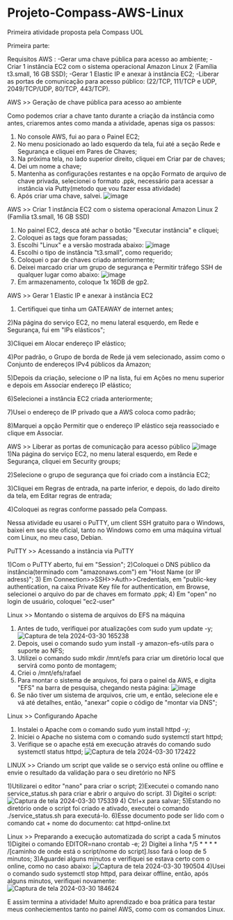 # Projeto-Compass-AWS-Linux
Primeira atividade proposta pela Compass UOL

Primeira parte: 

Requisitos AWS :
-Gerar uma chave pública para acesso ao ambiente;
-Criar 1 instância EC2 com o sistema operacional Amazon Linux 2 (Família t3.small, 16 GB SSD);
-Gerar 1 Elastic IP e anexar à instância EC2;
-Liberar as portas de comunicação para acesso público: (22/TCP, 111/TCP e UDP, 2049/TCP/UDP, 80/TCP, 443/TCP).

AWS >> Geração de chave pública para acesso ao ambiente

Como podemos criar a chave tanto durante a criação da instância como antes, criaremos antes como manda a atividade, apenas siga os passos:
1) No console AWS, fui ao para o Painel EC2;
2) No menu posicionado ao lado esquerdo da tela, fui até a seção Rede e Segurança e cliquei em Pares de Chaves;
3) Na próxima tela, no lado superior direito, cliquei em Criar par de chaves;
4) Dei um nome a chave;
5) Mantenha as configurações restantes e na opção Formato de arquivo de chave privada, selecionei o formato .ppk, necessário para acessar a instância via Putty(metodo que vou fazer essa atividade)
6) Após criar uma chave, salvei.
![image](https://github.com/RafaDavila/Projeto-Compass-AWS-Linux/assets/113639519/9d4a4745-f252-4aa6-8bf1-ca2c49ea6b51)


AWS >> Criar 1 instância EC2 com o sistema operacional Amazon Linux 2 (Família t3.small, 16 GB SSD) 

1) No painel EC2, desca até achar o botão "Executar instância" e cliquei;
2) Coloquei as tags que foram passadas;
3) Escolhi "Linux" e a versão mostrada abaixo:
![image](https://github.com/RafaDavila/Projeto-Compass-AWS-Linux/assets/113639519/4118982c-535e-4d8d-bf9e-bf37153730ce)
4) Escolhi o tipo de instância "t3.small", como requerido;
5) Coloquei o par de chaves criado anteriormente;
6) Deixei marcado criar um grupo de segurança e Permitir tráfego SSH de qualquer lugar como abaixo:
![image](https://github.com/RafaDavila/Projeto-Compass-AWS-Linux/assets/113639519/d4e82ca5-ba4b-4e57-8e3f-75a46dbf8b2a)
7) Em armazenamento, coloque 1x 16DB de gp2.

AWS >> Gerar 1 Elastic IP e anexar à instância EC2

1) Certifiquei que tinha um GATEAWAY de internet antes;
   
2)Na página do serviço EC2, no menu lateral esquerdo, em Rede e Segurança, fui em "IPs elásticos";

3)Cliquei em Alocar endereço IP elástico;

4)Por padrão, o Grupo de borda de Rede já vem selecionado, assim como o Conjunto de endereços IPv4 públicos da Amazon;

5)Depois da criação, selecione o IP na lista, fui em Ações no menu superior e depois em Associar endereço IP elástico;

6)Selecionei a instância EC2 criada anteriormente;

7)Usei o endereço de IP privado que a AWS coloca como padrão;

8)Marquei a opção Permitir que o endereço IP elástico seja reassociado e clique em Associar.

AWS >> Liberar as portas de comunicação para acesso público 
![image](https://github.com/RafaDavila/Projeto-Compass-AWS-Linux/assets/113639519/9f4a5dcc-aa0a-4967-8ee9-e5218490f327)
1)Na página do serviço EC2, no menu lateral esquerdo, em Rede e Segurança, cliquei em Security groups;

2)Selecione o grupo de segurança que foi criado com a instância EC2;

3)Cliquei em Regras de entrada, na parte inferior, e depois, do lado direito da tela, em Editar regras de entrada;

4)Coloquei as regras conforme passado pela Compass.

Nessa atividade eu usarei o PuTTY, um client SSH gratuito para o Windows, baixei em seu site oficial, tanto no Windows como em uma máquina virtual com Linux, no meu caso, Debian.

PuTTY >> Acessando a instância via PuTTY


1)Com o PuTTY aberto, fui em "Session";
2)Coloquei o DNS público da instância(terminado com "amazonaws.com") em "Host Name (or IP adress)";
3) Em Connection>>SSH>>Auth>>Credentials, em "public-key authentication, na caixa Private Key file for authentication,  em Browse, selecionei o arquivo do par de chaves em formato .ppk;
4) Em "open" no login de usuário, coloquei "ec2-user"

Linux >> Montando o sistema de arquivos do EFS na máquina

1) Antes de tudo, verifiquei por atualizações com sudo yum update -y;
![Captura de tela 2024-03-30 165238](https://github.com/RafaDavila/Projeto-Compass-AWS-Linux/assets/113639519/9428b1fb-bbd9-4eed-bb16-4e34ce1a46f3)
2) Depois, usei o comando sudo yum install -y amazon-efs-utils para o suporte ao NFS;
3) Utilizei o comando sudo mkdir /mnt/efs para criar um diretório local que servirá como ponto de montagem;
4) Criei o /mnt/efs/rafael
5) Para montar o sistema de arquivos, foi para o painel da AWS, e digita "EFS" na barra de pesquisa, chegando nesta página:
 ![image](https://github.com/RafaDavila/Projeto-Compass-AWS-Linux/assets/113639519/7f769a47-ae23-4620-b468-432756bdbe91)
6) Se não tiver um sistema de arquivos, crie um, e então, selecione ele e vá até detalhes, então, "anexar" copie o código de "montar via DNS";

 Linux >> Configurando Apache

 1) Instalei o Apache com o comando sudo yum install httpd -y;
 2) Iniciei o Apache no sistema com o comando sudo systemctl start httpd;
 3) Verifique se o apache está em execução através do comando sudo systemctl status httpd;
![Captura de tela 2024-03-30 172422](https://github.com/RafaDavila/Projeto-Compass-AWS-Linux/assets/113639519/43e94488-1b7a-4519-9477-1b855c919c58)


LINUX >> Criando um script que valide se o serviço está online ou offline e envie o resultado da validação para o seu diretório no NFS

1)Utilizarei o editor "nano" para criar o script;
2)Executei o comando nano service_status.sh para criar e abrir o arquivo do script.
3) Digitei o script:
![Captura de tela 2024-03-30 175339](https://github.com/RafaDavila/Projeto-Compass-AWS-Linux/assets/113639519/ee969015-3afd-42a6-9caf-d3901a8cca03)
4) Ctrl+x para salvar;
5)Estando no diretório onde o script foi criado e ativado, executei o comando ./service_status.sh para executá-lo.
6)Esse documento pode ser lido com o comando cat + nome do documento: cat httpd-online.txt

Linux >> Preparando a execução automatizada do script a cada 5 minutos
1)Digitei o comando EDITOR=nano crontab -e;
2) Digitei a linha */5 * * * * /[caminho de onde está o script/nome do script].Isso fará o loop de 5 minutos;
3)Aguardei alguns minutos e verifiquei se estava certo com o online, como no caso abaixo:
![Captura de tela 2024-03-30 190504](https://github.com/RafaDavila/Projeto-Compass-AWS-Linux/assets/113639519/3d16daa7-7e85-45b4-a94e-e1435e8c65ad)
4)Usei o comando sudo systemctl stop httpd, para deixar offline, então, após alguns minutos, verifiquei novamente:
![Captura de tela 2024-03-30 184624](https://github.com/RafaDavila/Projeto-Compass-AWS-Linux/assets/113639519/7b3fa05d-76d0-4b10-89e0-a3b2ac6744dd)

E assim termina a atividade! Muito aprendizado e boa prática para testar meus conheciementos tanto no painel AWS, como com os comandos Linux.








